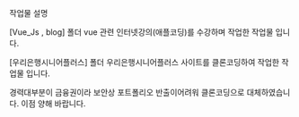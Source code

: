 작업물 설명

[Vue_Js , blog] 폴더
vue 관련 인터넷강의(애플코딩)를 수강하며 작업한 작업물 입니다.

[우리은행시니어플러스] 폴더
우리은행시니어플러스 사이트를 클론코딩하여 작업한 작업물 입니다.

경력대부분이 금융권이라 보안상 포트폴리오 반출이어려워 클론코딩으로 대체하였습니다.
이점 양해 바랍니다.
